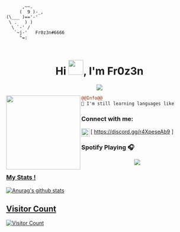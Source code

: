 ```
      ,~~.
     (  9 )-_,
(\___ )=='-'
 \ .   ) )
  \ `-' /
   `~j-'   Fr0z3n#6666
     "=:
                                                          
```

<h1 align="center">Hi <img src="https://user-images.githubusercontent.com/66147422/150655515-88af3f9e-18a7-46f6-b8de-0d2f3c4caa35.gif" width="40px" />, I'm Fr0z3n</h1>

<p align="center">
  <img src="https://readme-typing-svg.herokuapp.com/?center=true&vCenter=true&color=016EEA&width=500&lines=Welcome+|Fr0z3n.eu" />
</p>


<img align="left" height="200" src="https://media.giphy.com/media/ao9DUiTKH60XS/giphy.gif"/>

```diff
@@Info@@
🚀 I'm still learning languages like

```

### Connect with me:

[<img align="left" alt="My discord" width="22px" src="https://cdn.jsdelivr.net/npm/simple-icons@v3/icons/discord.svg" /> https://discord.gg/r4XpeseAb9 ]
<br />

### Spotify Playing 🎧
<p align="center">
  <a href="https://open.spotify.com/user/31geuva6eezavggv3z4onrkizn7q?si=9777d6ed2b404467&nd=1">
    <img src="https://spotify-github-profile.vercel.app/api/view?uid=31geuva6eezavggv3z4onrkizn7q?si=9777d6ed2b404467&nd=1&cover_image=true&theme=default&bar_color=b9f0b7)](https://github.com/kittinan/spotify-github-profile">


### My Stats !
![Anurag's github stats](https://github-readme-stats.vercel.app/api?username=Fr0z3n#6666&count_private=true&show_icons=true?theme=buefy)


## Visitor Count
![Visitor Count](https://profile-counter.glitch.me/FiveMBestLoverss/count.svg)

<br />
